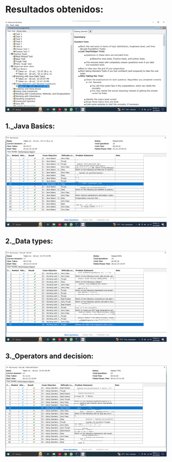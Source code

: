 # Resultados obtenidos:
 
<p align="center">
  <img src="https://github.com/AngelYeremiLedesma/AcademiaJava/blob/main/Simuladores/Semana1/GeneralResultsFirstWeek.png">
</p>

## 1._Java Basics:

<p align="center">
  <img src="https://github.com/AngelYeremiLedesma/AcademiaJava/blob/main/Simuladores/Semana1/1-JavaBasics.png">
</p>

## 2._Data types:

<p align="center">
  <img src="https://github.com/AngelYeremiLedesma/AcademiaJava/blob/main/Simuladores/Semana1/2-DataTypes.png">
</p>

## 3._Operators and decision:

<p align="center">
  <img src="https://github.com/AngelYeremiLedesma/AcademiaJava/blob/main/Simuladores/Semana1/3-Operators.png">
</p>